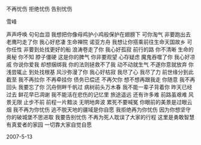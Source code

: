 不再忧伤 拒绝忧伤 告别忧伤

雪峰


声声呼唤 句句血泪
我想把你像母鸡护小鸡般保护在翅膀下
可你淘气 非要跑出去
老鹰叼走了你 我心好悲凄
生命禅院 诺亚方舟
我想让你搭乘前往生命天国故乡
可你任性 非要到处找更好的船
浪涛卷走了你 我心好孤寂
前行的路 你不清晰
生命的奥秘 你不知
脖子僵硬 这是你的脾气
你非要观望 心存疑虑
魔鬼吞噬了你 我心好凉戚
你说你爱我 却想捆绑我
你的法则拯救不了我
动不动就生气 不遂你意就放弃
你浅尝辄止 到处找根基
风沙弥漫了你 我心好枯寂
我尽了心 我尽了力
前世缘分到此截至
我不再拉你 不再牵挂你
债务已偿还 不再欠你
想不想再跟我走 你随意
我不再回头 我要忘了你
沉舟侧畔千帆过 病树前头万木春
我不能一辈子背着你
昨天已经过去 鲜花早已凋谢
我不能活在悲伤的记忆里
旅途遥远 还有许多难
前路虽艰难 风景无限
止步不前 前程一片黯淡
无明地奔波 累死不要喊冤
你眼前的美景是过眼云烟
我不再为你忧伤
逃不脱天地的疆域是你自愿
我拒绝再为你忧伤
因为你想坚守你的破城堡不思进取
我要告别忧伤
不再为死人耽误了大家的行程
这里是勇敢智慧有真爱者的家园
一切靠大家自觉自愿

2007-5-13



